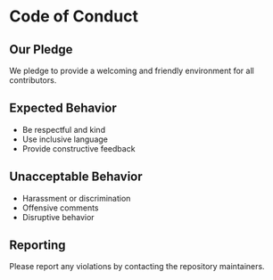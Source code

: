 # Code of Conduct

## Our Pledge
We pledge to provide a welcoming and friendly environment for all contributors.

## Expected Behavior
- Be respectful and kind
- Use inclusive language
- Provide constructive feedback

## Unacceptable Behavior
- Harassment or discrimination
- Offensive comments
- Disruptive behavior

## Reporting
Please report any violations by contacting the repository maintainers.
